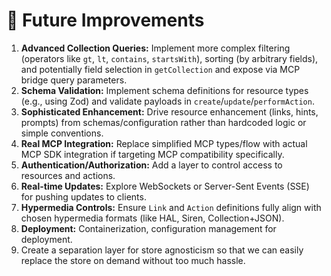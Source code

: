# 🚀 Future Improvements

1.  **Advanced Collection Queries:** Implement more complex filtering (operators like `gt`, `lt`, `contains`, `startsWith`), sorting (by arbitrary fields), and potentially field selection in `getCollection` and expose via MCP bridge query parameters.
2.  **Schema Validation:** Implement schema definitions for resource types (e.g., using Zod) and validate payloads in `create`/`update`/`performAction`.
3.  **Sophisticated Enhancement:** Drive resource enhancement (links, hints, prompts) from schemas/configuration rather than hardcoded logic or simple conventions.
4.  **Real MCP Integration:** Replace simplified MCP types/flow with actual MCP SDK integration if targeting MCP compatibility specifically.
5.  **Authentication/Authorization:** Add a layer to control access to resources and actions.
6.  **Real-time Updates:** Explore WebSockets or Server-Sent Events (SSE) for pushing updates to clients.
7.  **Hypermedia Controls:** Ensure `Link` and `Action` definitions fully align with chosen hypermedia formats (like HAL, Siren, Collection+JSON).
8.  **Deployment:** Containerization, configuration management for deployment. 
9. Create a separation layer for store agnosticism so that we can easily replace the store on demand without too much hassle.